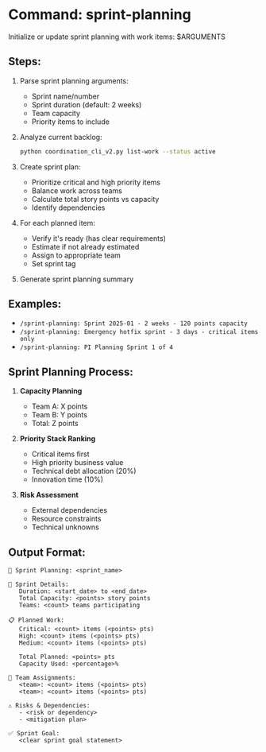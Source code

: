 # Command: sprint-planning

Initialize or update sprint planning with work items: $ARGUMENTS

## Steps:

1. Parse sprint planning arguments:
   - Sprint name/number
   - Sprint duration (default: 2 weeks)
   - Team capacity
   - Priority items to include

2. Analyze current backlog:
   ```bash
   python coordination_cli_v2.py list-work --status active
   ```

3. Create sprint plan:
   - Prioritize critical and high priority items
   - Balance work across teams
   - Calculate total story points vs capacity
   - Identify dependencies

4. For each planned item:
   - Verify it's ready (has clear requirements)
   - Estimate if not already estimated
   - Assign to appropriate team
   - Set sprint tag

5. Generate sprint planning summary

## Examples:

- `/sprint-planning: Sprint 2025-01 - 2 weeks - 120 points capacity`
- `/sprint-planning: Emergency hotfix sprint - 3 days - critical items only`
- `/sprint-planning: PI Planning Sprint 1 of 4`

## Sprint Planning Process:

1. **Capacity Planning**
   - Team A: X points
   - Team B: Y points
   - Total: Z points

2. **Priority Stack Ranking**
   - Critical items first
   - High priority business value
   - Technical debt allocation (20%)
   - Innovation time (10%)

3. **Risk Assessment**
   - External dependencies
   - Resource constraints
   - Technical unknowns

## Output Format:

```
🎯 Sprint Planning: <sprint_name>

📅 Sprint Details:
   Duration: <start_date> to <end_date>
   Total Capacity: <points> story points
   Teams: <count> teams participating

📋 Planned Work:
   Critical: <count> items (<points> pts)
   High: <count> items (<points> pts)
   Medium: <count> items (<points> pts)
   
   Total Planned: <points> pts
   Capacity Used: <percentage>%

👥 Team Assignments:
   <team>: <count> items (<points> pts)
   <team>: <count> items (<points> pts)

⚠️ Risks & Dependencies:
   - <risk or dependency>
   - <mitigation plan>

✅ Sprint Goal:
   <clear sprint goal statement>
```